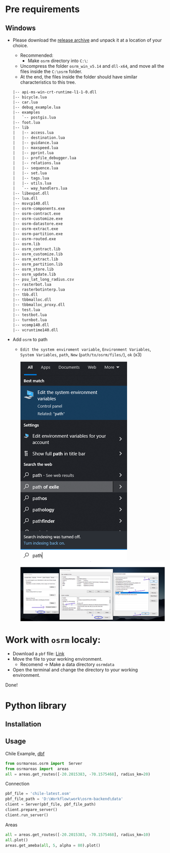 # Pre requirements

## Windows

- Please download the [release archive](https://github.com/christophrust/osrmtime/releases/download/v1.3.3/osrmtime_release1.3.3.zip) and unpack it at a location of your choice.
  - Recommended:
    - Make `osrm` directory into `C:\`:
  - Uncompress the folder `osrm_win_v5.14` and `dll-x64`, and move all the files inside the `C:\osrm` folder.
  - At the end, the files inside the folder should have similar characteristics to this tree.
  ```
  |-- api-ms-win-crt-runtime-l1-1-0.dll
  |-- bicycle.lua
  |-- car.lua
  |-- debug_example.lua
  |-- examples
  |   `-- postgis.lua
  |-- foot.lua
  |-- lib
  |   |-- access.lua
  |   |-- destination.lua
  |   |-- guidance.lua
  |   |-- maxspeed.lua
  |   |-- pprint.lua
  |   |-- profile_debugger.lua
  |   |-- relations.lua
  |   |-- sequence.lua
  |   |-- set.lua
  |   |-- tags.lua
  |   |-- utils.lua
  |   `-- way_handlers.lua
  |-- libexpat.dll
  |-- lua.dll
  |-- msvcp140.dll
  |-- osrm-components.exe
  |-- osrm-contract.exe
  |-- osrm-customize.exe
  |-- osrm-datastore.exe
  |-- osrm-extract.exe
  |-- osrm-partition.exe
  |-- osrm-routed.exe
  |-- osrm.lib
  |-- osrm_contract.lib
  |-- osrm_customize.lib
  |-- osrm_extract.lib
  |-- osrm_partition.lib
  |-- osrm_store.lib
  |-- osrm_update.lib
  |-- psu_lat_long_radius.csv
  |-- rasterbot.lua
  |-- rasterbotinterp.lua
  |-- tbb.dll
  |-- tbbmalloc.dll
  |-- tbbmalloc_proxy.dll
  |-- test.lua
  |-- testbot.lua
  |-- turnbot.lua
  |-- vcomp140.dll
  |-- vcruntime140.dll
  ```
- Add `osrm` to path

  - `Edit the system enviroment variable`, `Environment Variables`, `System Variables`, `path`, `New` (`path/to/osrm/files/`), `ok` (x3)
    <!-- -  -->

    ![](figs/01-path.png)
    ![](figs/02-path.png)

# Work with `osrm` localy:

- Download a `pbf` file: [Link](https://download.geofabrik.de/)
- Move the file to your working environment.
  - Recomend -> Make a data directory `osrmdata`
- Open the terminal and change the directory to your working environment.

Done!

# Python library

## Installation

## Usage

Chile Example, [dbf]()

```py
from osrmareas.osrm import  Server
from osrmareas import  areas
all = areas.get_routes([-20.2015383, -70.1575468], radius_km=20)
```

Connection

```python
pbf_file = 'chile-latest.osm'
pbf_file_path = 'D:\Workflow\work\osrm-backend\data'
client = Server(pbf_file, pbf_file_path)
client.prepare_server()
client.run_server()
```

Areas

```python
all = areas.get_routes([-20.2015383, -70.1575468], radius_km=10)
all.plot()
areas.get_ameba(all, 5, alpha = 80).plot()
```

